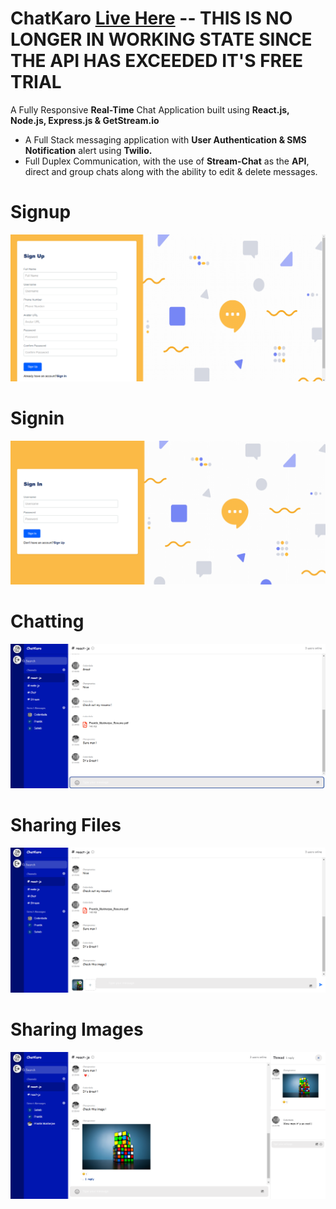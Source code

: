 # ChatKaro [Live Here](https://champ-chatkaro.netlify.app/) -- THIS IS NO LONGER IN WORKING STATE SINCE THE API HAS EXCEEDED IT'S FREE TRIAL
A Fully Responsive **Real-Time** Chat Application built using **React.js, Node.js, Express.js & GetStream.io** 
- A Full Stack messaging application with **User Authentication & SMS Notification** alert using **Twilio.** 
- Full Duplex Communication, with the use of **Stream-Chat** as the **API**, direct and group chats along  with the ability to edit & delete messages. 
# Signup
<img src="client/src/images/1.png" >

# Signin
<img src="client/src/images/2.png" >

# Chatting
<img src="client/src/images/3.png" >

# Sharing Files
<img src="client/src/images/4.png" >

# Sharing Images
<img src="client/src/images/5.png" >
